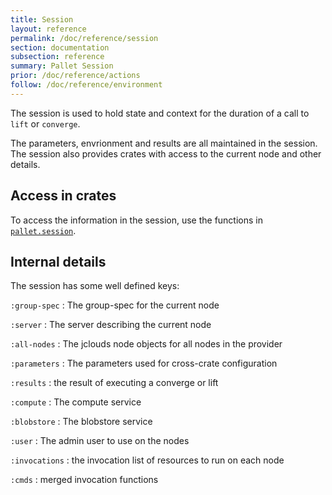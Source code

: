 ```yaml
---
title: Session
layout: reference
permalink: /doc/reference/session
section: documentation
subsection: reference
summary: Pallet Session
prior: /doc/reference/actions
follow: /doc/reference/environment
---
```


The session is used to hold state and context for the duration of a call
to `lift` or `converge`.

The parameters, envrionment and results are all maintained in the session.  The
session also provides crates with access to the current node and other details.

## Access in crates

To access the information in the session, use the functions in
[`pallet.session`]({{site.baseurl}}/api/0.7/pallet.session.html).

## Internal details

The session has some well defined keys:

`:group-spec`
: The group-spec for the current node

`:server`
: The server describing the current node

`:all-nodes`
: The jclouds node objects for all nodes in the provider

`:parameters`
: The parameters used for cross-crate configuration

`:results`
: the result of executing a converge or lift

`:compute`
: The compute service

`:blobstore`
: The blobstore service

`:user`
: The admin user to use on the nodes

`:invocations`
: the invocation list of resources to run on each node

`:cmds`
: merged invocation functions
